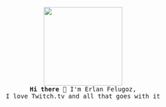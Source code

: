 <p align="center">
  <img src="https://flgz.gachi.gay/k-hXy" height=180><br>

<samp>
    <b>Hi there 👋</b> I'm Erlan Felugoz,
    <br>
    I love Twitch.tv and all that goes with it
    <br><br>
<samp>
